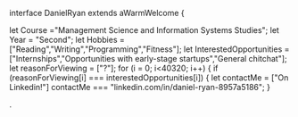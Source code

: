 



interface DanielRyan extends aWarmWelcome {
   
  let Course ="Management Science and Information Systems Studies";
  let Year = "Second";
  let Hobbies = ["Reading","Writing","Programming","Fitness"];
  let InterestedOpportunities = ["Internships","Opportunities with early-stage startups","General chitchat"];
  let reasonForViewing = ["?"];
  for (i = 0; i<40320; i++) { 
    if (reasonForViewing[i] === interestedOpportunities[i]) {
      let contactMe = ["On Linkedin!"]
      contactMe === "linkedin.com/in/daniel-ryan-8957a5186";
     }

.




